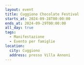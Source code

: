 ```yaml
---
layout: event
title: Cuggiono Chocolate Festival
starts_at: 2024-09-28T00:00:00
ends_at: 2024-09-29T00:00:00
all_day: true
tags:
  - Manifestazione
  - Evento per famiglie
location:
  city: Cuggiono
  address: presso Villa Annoni
---
```

